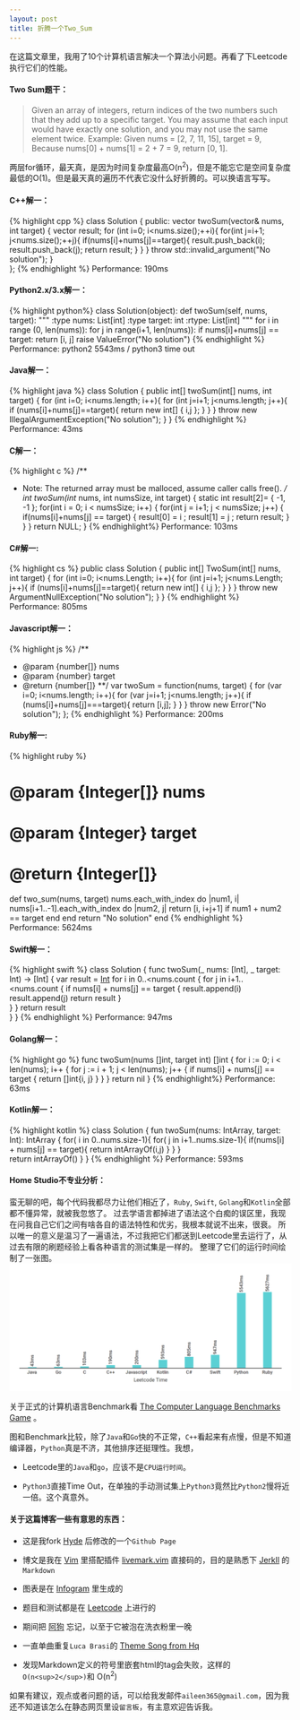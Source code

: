 ```yaml
---
layout: post
title: 折腾一个Two_Sum
---
```

<div class="message">
在这篇文章里，我用了10个计算机语言解决一个算法小问题。再看了下Leetcode执行它们的性能。
</div>

#### Two Sum题干：

>Given an array of integers, return indices of the two numbers such that they
>add up to a specific target.
>You may assume that each input would have exactly one solution, and you may
>not use the same element twice. 
>Example:
>Given nums = [2, 7, 11, 15], target = 9,
>Because nums[0] + nums[1] = 2 + 7 = 9,
>return [0, 1].

两层for循环，最天真，是因为时间复杂度最高O(n<sup>2</sup>)，但是不能忘它是空间复杂度最低的O(1)。但是最天真的遍历不代表它没什么好折腾的。可以换语言写写。

#### C++解一：

{% highlight cpp %}
class Solution {
public:
    vector<int> twoSum(vector<int>& nums, int target) {
        vector<int> result;
        for (int i=0; i<nums.size();++i){
                for(int j=i+1; j<nums.size();++j){
                        if(nums[i]+nums[j]==target){
                                result.push_back(i);
                                result.push_back(j);
                                return result;
                        }
                }
        }
        throw std::invalid_argument("No solution");
    }   
};
{% endhighlight %}
Performance: 190ms

#### Python2.x/3.x解一：

{% highlight python%}
class Solution(object):
    def twoSum(self, nums, target):
        """
        :type nums: List[int]
        :type target: int
        :rtype: List[int]
        """
        for i in range (0, len(nums)):
            for j in range(i+1, len(nums)):
                if nums[i]+nums[j] == target:
		    return [i, j]
        raise ValueError("No solution") 
{% endhighlight %}
Performance: python2 5543ms / python3 time out

#### Java解一：

{% highlight java %}
class Solution {
    public int[] twoSum(int[] nums, int target) {
        for (int i=0; i<nums.length; i++){
            for (int j=i+1; j<nums.length; j++){
                if (nums[i]+nums[j]==target){
                    return new int[] { i,j };
                }
            }
        }
        throw new IllegalArgumentException("No solution");
    }
}
{% endhighlight %}
Performance: 43ms

#### C解一：

{% highlight c %}
/**
 * Note: The returned array must be malloced, assume caller calls free().
 **/
int* twoSum(int* nums, int numsSize, int target) {
    static int result[2]= { -1, -1 };
    for(int i = 0; i < numsSize; i++)
    {
        for(int j = i+1; j < numsSize; j++)
        {
            if(nums[i]+nums[j] == target)
            {
                result[0] = i ;
                result[1] = j ;
                return result;
            }
        }
    }
    return NULL;
}
{% endhighlight%}
Performance: 103ms

#### C#解一:

{% highlight cs %}
public class Solution {
    public int[] TwoSum(int[] nums, int target) {
         for (int i=0; i<nums.Length; i++){
            for (int j=i+1; j<nums.Length; j++){
                if (nums[i]+nums[j]==target){
                    return new int[] { i,j };
                }
            }
        }
        throw new ArgumentNullException("No solution");
    }
}
{% endhighlight %}
Performance: 805ms

#### Javascript解一：

{% highlight js %}
/**
 * @param {number[]} nums
 * @param {number} target
 * @return {number[]}
 **/
var twoSum = function(nums, target) {
    for (var i=0; i<nums.length; i++){
        for (var j=i+1; j<nums.length; j++){
            if (nums[i]+nums[j]===target){
                return [i,j];
            }
        }
    }
    throw new Error("No solution");
};
{% endhighlight %}
Performance: 200ms

#### Ruby解一:

{% highlight ruby %}
# @param {Integer[]} nums
# @param {Integer} target
# @return {Integer[]}
def two_sum(nums, target)
  nums.each_with_index do |num1, i|
    nums[i+1..-1].each_with_index do |num2, j|
      return [i, i+j+1] if num1 + num2 == target
    end
  end
  return "No solution"
end
{% endhighlight %}
Performance: 5624ms

#### Swift解一：

{% highlight swift %}
class Solution {
    func twoSum(_ nums: [Int], _ target: Int) -> [Int] {
        var result = [Int]()
         for i in 0..<nums.count {
            for j in i+1..<nums.count {
                if nums[i] + nums[j] == target {
                    result.append(i)
                    result.append(j)
                    return result
                }                
            }
         }
    return result  
    }
}
{% endhighlight %}
Performance: 947ms

#### Golang解一：
{% highlight go %}
func twoSum(nums []int, target int) []int {
    for i := 0; i < len(nums); i++ {
        for j := i + 1; j < len(nums); j++ {
            if nums[i] + nums[j] == target {
                return []int{i, j}
            }
        }
    }
    return nil
}
{% endhighlight%}
Performance: 63ms

#### Kotlin解一：
{% highlight kotlin %}
class Solution {
    fun twoSum(nums: IntArray, target: Int): IntArray {
        for( i in 0..nums.size-1){
            for( j in i+1..nums.size-1){
                if(nums[i] + nums[j] == target){
                    return intArrayOf(i,j)
                }
            }
        }        
    return intArrayOf()
    }
}
{% endhighlight %}
Performance: 593ms

#### Home Studio不专业分析：

蛮无聊的吧，每个代码我都尽力让他们相近了，`Ruby`, `Swift`, `Golang`和`Kotlin`全部都不懂异常，就被我忽悠了。
过去学语言都掉进了语法这个白痴的误区里，我现在问我自己它们之间有啥各自的语法特性和优劣，我根本就说不出来，很衰。
所以唯一的意义是温习了一遍语法，不过我把它们都送到Leetcode里去运行了，从过去有限的刷题经验上看各种语言的测试集是一样的。
整理了它们的运行时间绘制了一张图。
![placeholder](/image/2018-01-11-Leetcode.png "Leetcode Performance")

关于正式的计算机语言Benchmark看 [The Computer Language Benchmarks Game](https://benchmarksgame.alioth.debian.org/) 。

图和Benchmark比较，除了`Java`和`Go`快的不正常，`C++`看起来有点慢，但是不知道编译器，`Python`真是不济，其他排序还挺理性。我想，

- Leetcode里的`Java`和`go`，应该不是`CPU运行时间`。

- `Python3`直接Time Out，在单独的手动测试集上`Python3`竟然比`Python2`慢将近一倍。这个真意外。

#### 关于这篇博客一些有意思的东西：

- 这是我fork [Hyde](https://github.com/poole/hyde) 后修改的一个`Github Page`

- 博文是我在 [Vim](http://www.vim.org/) 里搭配插件 [livemark.vim](https://github.com/miyakogi/livemark.vim) 直接码的，目的是熟悉下 [Jerkll](https://jekyllrb.com/) 的`Markdown`

- 图表是在 [Infogram](https://infogram.com/) 里生成的

- 题目和测试都是在 [Leetcode](https://leetcode.com/) 上进行的

- 期间把 [阿狗](https://www.instagram.com/thatwolfiefeeling/) 忘记，以至于它被泡在洗衣粉里一晚

- 一直单曲重复`Luca Brasi`的 [Theme Song from Hq](https://www.youtube.com/watch?v=zA8Db1uOLDE) 

- 发现Markdown定义的符号里嵌套html的tag会失败，这样的`O(n<sup>2</sup>)`和 O(n<sup>2</sup>)

如果有建议，观点或者问题的话，可以给我发邮件`aileen365@gmail.com`，因为我还不知道该怎么在静态网页里设`留言板`，有主意欢迎告诉我。


